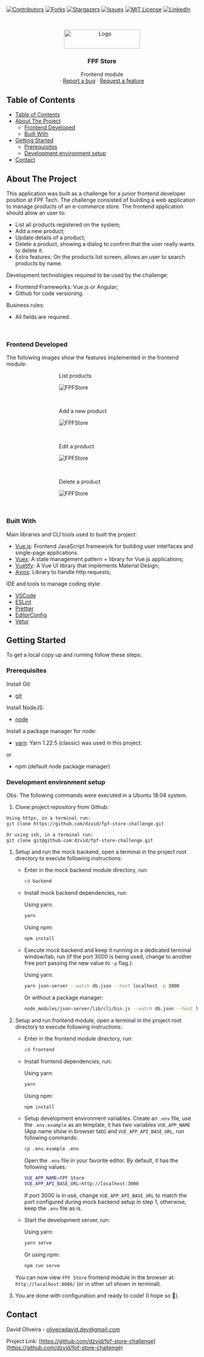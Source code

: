 <!--
*** Thanks for checking out this README Template. If you have a suggestion that would
*** make this better, please fork the repo and create a pull request or simply open
*** an issue with the tag "enhancement".
*** Thanks again! Now go create something AMAZING! :D
-->

<!-- PROJECT SHIELDS -->
<!--
*** I'm using markdown "reference style" links for readability.
*** Reference links are enclosed in brackets [ ] instead of parentheses ( ).
*** See the bottom of this document for the declaration of the reference variables
*** for contributors-url, forks-url, etc. This is an optional, concise syntax you may use.
*** https://www.markdownguide.org/basic-syntax/#reference-style-links
-->

[![Contributors][contributors-shield]][contributors-url]
[![Forks][forks-shield]][forks-url]
[![Stargazers][stars-shield]][stars-url]
[![Issues][issues-shield]][issues-url]
[![MIT License][license-shield]][license-url]
[![LinkedIn][linkedin-shield]][linkedin-url]

<!-- PROJECT LOGO -->
<br />
<p align="center">
  <a href="https://github.com/dzvid/fpf-store-challenge">
    <img src="frontend/src/assets/img/logo.svg" alt="Logo" width="200" height="50">
  </a>

  <h3 align="center">FPF Store</h3>

  <p align="center">
    Frontend module
    <br />
    <!-- <a href="https://github.com/dzvid/fpf-store-challenge"><strong>Explore the docs »</strong></a> -->
    <!-- <br />
    <br /> -->
    <!-- <a href="https://fpf-store.netlify.com/">View Demo</a> -->
    ·
    <a href="https://github.com/dzvid/fpf-store-challenge/issues">Report a bug</a>
    ·
    <a href="https://github.com/dzvid/fpf-store-challenge/issues">Request a feature</a>
  </p>
</p>

<!-- TABLE OF CONTENTS -->

## Table of Contents

- [Table of Contents](#table-of-contents)
- [About The Project](#about-the-project)
  - [Frontend Developed](#frontend-developed)
  - [Built With](#built-with)
- [Getting Started](#getting-started)
  - [Prerequisites](#prerequisites)
  - [Development environment setup](#development-environment-setup)
- [Contact](#contact)

<!-- ABOUT THE PROJECT -->

## About The Project

This application was built as a challenge for a junior frontend developer position at FPF Tech. 
The challenge consisted of building a web application to manage products of an e-commerce store.
The frontend application should allow an user to:
- List all products registered on the system;
- Add a new product;
- Update details of a product;
- Delete a product, showing a dialog to confirm that the user really wants to delete it.
- Extra features: On the products list screen, allows an user to search products by name.

Development technologies required to be used by the challenge: 
- Frontend Frameworks: Vue.js or Angular;
- Github for code versioning.

Business rules:
- All fields are required. 

<br />

### Frontend Developed

The following images show the features implemented in the frontend module: 

<div style="width: 45%; height: auto; margin: 0 auto;">

<p>List products</p>

![FPFStore][product-screenshot-list]

</br>

<p>Add a new product</p>

![FPFStore][product-screenshot-add-new]

</br>

<p>Edit a product</p>

![FPFStore][product-screenshot-edit]

</br>

<p>Delete a product</p>

![FPFStore][product-screenshot-delete]

</br>

</div>

### Built With

Main libraries and CLI tools used to built the project:

- [Vue.js](https://vuejs.org): Frontend JavaScript framework for building user interfaces and single-page applications.
- [Vuex](https://vuex.vuejs.org): A state management pattern + library for Vue.js applications;
- [Vuetify](https://vuetifyjs.com): A Vue UI library that implements Material Design;
- [Axios](https://github.com/axios/axios): Library to handle http requests;

IDE and tools to manage coding style:
- [VSCode](https://code.visualstudio.com/)
- [ESLint](https://github.com/eslint/eslint)
- [Prettier](https://github.com/prettier/prettier)
- [EditorConfig](https://editorconfig.org/)
- [Vetur](https://github.com/vuejs/vetur)

<!-- GETTING STARTED -->

## Getting Started

To get a local copy up and running follow these steps:

### Prerequisites
Install Git:
- [git](https://git-scm.com/)

Install NodeJS:
- [node](https://nodejs.org/en/)

Install a package manager for node:

- [yarn](https://classic.yarnpkg.com/lang/en/): Yarn 1.22.5 (classic) was used in this project.

or

- npm (default node package manager)

### Development environment setup
Obs: The following commands were executed in a Ubuntu 18.04 system.

1. Clone project repository from Github:

  ```sh
  Using https, in a terminal run:
  git clone https://github.com/dzvid/fpf-store-challenge.git

  Or using ssh, in a terminal run:
  git clone git@github.com:dzvid/fpf-store-challenge.git
  ```

1. Setup and run the mock backend, open a terminal in the project root directory to execute following instructions:
    - Enter in the mock backend module directory, run:
      ```sh
      cd backend
      ```
    - Install mock backend dependencies, run:
      
      Using yarn:
      ```sh
      yarn
      ```

      Using npm:
      ```sh
      npm install
      ```
    - Execute mock backend and keep it running in a dedicated terminal window/tab, run (if the port 3000 is being used, change to another free port passing the new value to `-p` flag.):
 
      Using yarn:
      ```sh
      yarn json-server --watch db.json --host localhost -p 3000
      ```

      Or without a package manager:
      ```sh
      node_modules/json-server/lib/cli/bin.js --watch db.json --host localhost -p 3000
      ```
   

2. Setup and run frontend module, open a terminal in the project root directory to execute following instructions:
    - Enter in the frontend module directory, run:
      ```sh
      cd frontend
      ```
    - Install frontend dependencies, run:
      
      Using yarn:
      ```sh
      yarn
      ```

      Using npm:
      ```sh
      npm install
      ```

    - Setup development environment variables. Create an `.env` file, use the `.env.example` as an template, it has two variables `VUE_APP_NAME` (App name show in browser tab) and `VUE_APP_API_BASE_URL`, run following commands:
      
      ```sh
      cp .env.example .env 
      ```
      Open the `.env` file in your favorite editor. By default, it has the following values: 
      ```sh
      VUE_APP_NAME=FPF Store
      VUE_APP_API_BASE_URL=http://localhost:3000
      ```
      If port 3000 is in use, change `VUE_APP_API_BASE_URL` to match the port configured during mock backend setup in step 1, otherwise, keep the `.env` file as is.

    - Start the development server, run:
      
      Using yarn:
      ```sh
      yarn serve
      ```

      Or using npm:
      ```sh
      npm run serve
      ```

    You can now view `FPF Store` frontend module in the browser at: `http://localhost:8080/` (or in other url shown in terminal).

3. You are done with configuration and ready to code! (I hope so :tada:).

<!-- USAGE EXAMPLES -->

<!-- ## Usage

Use this space to show useful examples of how a project can be used. Additional screenshots, code examples and demos work well in this space. You may also link to more resources.

_For more examples, please refer to the [Documentation](https://example.com)_ -->

<!-- ROADMAP -->

<!-- ## Roadmap

See the [open issues](https://github.com/dzvid/fpf-store-challenge/issues) for a list of proposed features (and known issues). -->

<!-- CONTACT -->

## Contact

David Oliveira - oliveiradavid.dev@gmail.com

Project Link: [https://github.com/dzvid/fpf-store-challenge](https://github.com/dzvid/fpf-store-challenge)

<!-- ACKNOWLEDGEMENTS -->

<!-- ## Acknowledgements

- [Best-README-Template](https://github.com/othneildrew/Best-README-Template)
- [Choose an Open Source License](https://choosealicense.com)
- [Img Shields](https://shields.io) -->

<!-- MARKDOWN LINKS & IMAGES -->
<!-- https://www.markdownguide.org/basic-syntax/#reference-style-links -->

[contributors-shield]: https://img.shields.io/github/contributors/dzvid/fpf-store-challenge.svg?style=flat-square
[contributors-url]: https://github.com/dzvid/fpf-store-challenge/graphs/contributors
[forks-shield]: https://img.shields.io/github/forks/dzvid/fpf-store-challenge.svg?style=flat-square
[forks-url]: https://github.com/dzvid/fpf-store-challenge/network/members
[stars-shield]: https://img.shields.io/github/stars/dzvid/fpf-store-challenge.svg?style=flat-square
[stars-url]: https://github.com/dzvid/fpf-store-challenge/stargazers
[issues-shield]: https://img.shields.io/github/issues/dzvid/fpf-store-challenge.svg?style=flat-square
[issues-url]: https://github.com/dzvid/fpf-store-challenge/issues
[license-shield]: https://img.shields.io/github/license/dzvid/fpf-store-challenge.svg?style=flat-square
[license-url]: https://github.com/dzvid/fpf-store-challenge/blob/master/LICENSE.txt
[linkedin-shield]: https://img.shields.io/badge/-LinkedIn-black.svg?style=flat-square&logo=linkedin&colorB=555
[linkedin-url]: https://linkedin.com/in/dzvid
[product-screenshot-list]: frontend/src/assets/screenshots/product-list.png
[product-screenshot-add-new]: frontend/src/assets/screenshots/product-add-new.png
[product-screenshot-edit]: frontend/src/assets/screenshots/product-edit.png
[product-screenshot-delete]: frontend/src/assets/screenshots/product-delete.png
